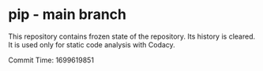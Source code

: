 # pip - main branch

This repository contains frozen state of the repository.
Its history is cleared. It is used only for static code
analysis with Codacy.

Commit Time: 1699619851